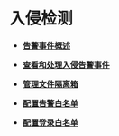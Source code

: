 # 入侵检测<a name="hss_01_0142"></a>

-   **[告警事件概述](告警事件概述.md)**  

-   **[查看和处理入侵告警事件](查看和处理入侵告警事件.md)**  

-   **[管理文件隔离箱](管理文件隔离箱.md)**  

-   **[配置告警白名单](配置告警白名单.md)**  

-   **[配置登录白名单](配置登录白名单.md)**  


